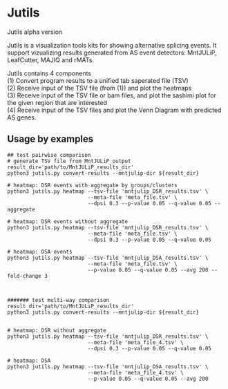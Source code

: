 # Jutils
Jutils alpha version

Jutils is a visualization tools kits for showing alternative splicing events. It support vizualizing results generated from AS event detectors: MntJULiP, LeafCutter, MAJIQ and rMATs.

Jutils contains 4 components    
(1) Convert program results to a unified tab saperated file (TSV)    
(2) Receive input of the TSV file (from (1)) and plot the heatmaps    
(3) Receive input of the TSV file or bam files, and plot the sashimi plot for the given region that are interested    
(4) Receive input of the TSV files and plot the Venn Diagram with predicted AS genes.

## Usage by examples
```
## test pairwise comparison
# generate TSV file from MntJULiP output
result_dir='path/to/MntJULiP_results_dir'
python3 jutils.py convert-results --mntjulip-dir ${result_dir}

# heatmap: DSR events with aggregate by groups/clusters
python3 jutils.py heatmap --tsv-file 'mntjulip_DSR_results.tsv' \
                          --meta-file 'meta_file.tsv' \
                          --dpsi 0.3 --p-value 0.05 --q-value 0.05 --aggregate

# heatmap: DSR events without aggregate
python3 jutils.py heatmap --tsv-file 'mntjulip_DSR_results.tsv' \
                          --meta-file 'meta_file.tsv' \
                          --dpsi 0.3 --p-value 0.05 --q-value 0.05

# heatmap: DSA events
python3 jutils.py heatmap --tsv-file 'mntjulip_DSA_results.tsv' \
                          --meta-file 'meta_file.tsv' \
                          --p-value 0.05 --q-value 0.05 --avg 200 --fold-change 3



####### test multi-way comparison
result_dir='path/to/MntJULiP_results_dir'
python3 jutils.py convert-results --mntjulip-dir ${result_dir}


# heatmap: DSR without aggregate
python3 jutils.py heatmap --tsv-file 'mntjulip_DSR_results.tsv' \
                          --meta-file 'meta_file_4.tsv' \
                          --dpsi 0.3 --p-value 0.05 --q-value 0.05

# heatmap: DSA
python3 jutils.py heatmap --tsv-file 'mntjulip_DSA_results.tsv' \
                          --meta-file 'meta_file_4.tsv' \
                          --p-value 0.05 --q-value 0.05 --avg 200
```

